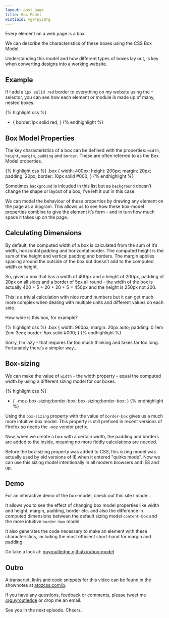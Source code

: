 ```yaml
---
layout: post_page
title: Box Model
wistiaId: vg84pyi0rg
---
```


Every element on a web page is a box.

We can describe the characteristics of these boxes using the CSS Box
Model.

Understanding this model and how different types of boxes lay out, is
key when converting designs into a working website.

## Example

If I add a `1px solid red` border to everything on my website using the
`*` selector, you can see how each element or module is made up of many,
nested boxes.

{% highlight css %}
* {
	border:1px solid red;
}
{% endhighlight %}

## Box Model Properties

The key characteristics of a box can be defined with the properties:
`width`, `height`, `margin`, `padding` and `border`. These are often
referred to as the Box Model properties.

{% highlight css %}
.box {
	width: 400px;
	height: 200px;
	margin: 20px;
	padding: 20px;
	border: 10px solid #000;
}
{% endhighlight %}

Sometimes `background` is inlcuded in this list but as `background`
doesn’t change the shape or layout of a box, I’ve left it out in this case.

We can model the behaviour of these properties by drawing any element on
the page as a diagram. This allows us to see how these box-model
properties combine to give the element it’s form - and in turn how much
space it takes up on the page.

## Calculating Dimensions

By default, the computed width of a box is calculated from the sum of
it’s width, horizontal padding and horizontal border. The computed
height is the sum of the height and vertical padding and borders. The
margin applies spacing around the outside of the box but doesn’t add to
the computed width or height.

So, given a box that has a width of 400px and a height of 200px, padding
of 20px on all sides and a border of 5px all round - the width of the box is
actually 400 + 5 + 20 + 20 + 5 = 450px and the height is 250px not 200.

This is a trivial calculation with nice round numbers but it can get
much more complex when dealing with multiple units and different values
on each side.

How wide is this box, for example?

{% highlight css %}
.box {
	width: 960px;
	margin: 20px auto;
	padding: 0 1em 2em 3em;
	border: 5px solid #000;
}
{% endhighlight %}

Sorry, I’m lazy - that requires far too much thinking and takes far too long. 
Fortunately there’s a simpler way...

## Box-sizing

We can make the value of `width` - the width property - equal the
computed width by using a different sizing model for our boxes.

{% highlight css %}
* {
	-moz-box-sizing:border-box;
	     box-sizing:border-box;
}
{% endhighlight %}

Using the `box-sizing` property with the value of `border-box` gives us
a much more intuitive box model. This property is still prefixed in
recent versions of Firefox so needs the `-moz` vendor prefix.

Now, when we create a box with a certain width, the padding and borders
are added to the inside, meaning no more fiddly calculations are needed.

Before the box-sizing property was added to CSS, this sizing model was 
actually used by old versions of IE when it entered "quirks mode". Now
we can use this sizing model intentionally in all modern browsers and 
IE8 and up.

## Demo

For an interactive demo of the box-model, check out this site I made...

It allows you to see the effect of changing box model properties like
width and height, margin, padding, border etc. and also the difference
in computed dimensions between the default sizing model `content-box`
and the more intuitive `border-box` model. 

It also generates the code necessary to make an element with these
characteristics, including the most efficient short-hand for margin and
padding. 

Go take a look at: [guyroutledge.github.io/box-model](guyroutledge.github.io/box-model)

## Outro

A transcript, links and code snippets for this video can be found in the
shownotes at [atozcss.com/b](http://www.atozcss.com/b).

If you have any questions, feedback or comments, please tweet me
[@guyroutledge](http://www.twitter.com/guyroutledge) or drop me an email.

See you in the next episode. Cheers.
